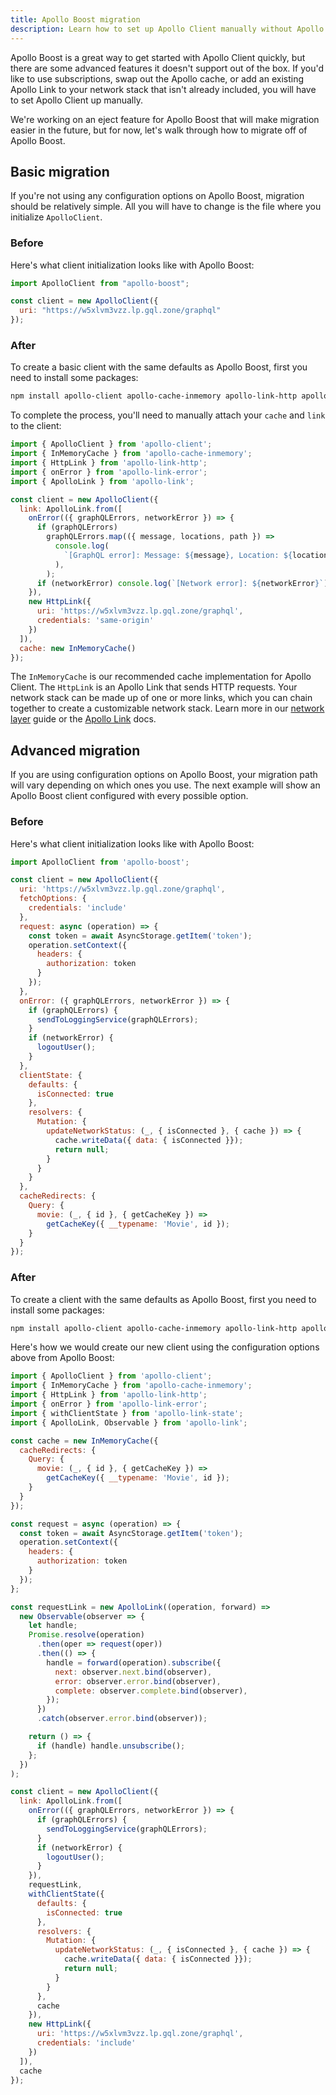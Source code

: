 ```yaml
---
title: Apollo Boost migration
description: Learn how to set up Apollo Client manually without Apollo Boost
---
```


Apollo Boost is a great way to get started with Apollo Client quickly, but there are some advanced features it doesn't support out of the box. If you'd like to use subscriptions, swap out the Apollo cache, or add an existing Apollo Link to your network stack that isn't already included, you will have to set Apollo Client up manually.

We're working on an eject feature for Apollo Boost that will make migration easier in the future, but for now, let's walk through how to migrate off of Apollo Boost.

## Basic migration

If you're not using any configuration options on Apollo Boost, migration should be relatively simple. All you will have to change is the file where you initialize `ApolloClient`.

### Before

Here's what client initialization looks like with Apollo Boost:

```js
import ApolloClient from "apollo-boost";

const client = new ApolloClient({
  uri: "https://w5xlvm3vzz.lp.gql.zone/graphql"
});
```

### After

To create a basic client with the same defaults as Apollo Boost, first you need to install some packages:

```bash
npm install apollo-client apollo-cache-inmemory apollo-link-http apollo-link-error apollo-link --save
```

To complete the process, you'll need to manually attach your `cache` and `link` to the client:

```js
import { ApolloClient } from 'apollo-client';
import { InMemoryCache } from 'apollo-cache-inmemory';
import { HttpLink } from 'apollo-link-http';
import { onError } from 'apollo-link-error';
import { ApolloLink } from 'apollo-link';

const client = new ApolloClient({
  link: ApolloLink.from([
    onError(({ graphQLErrors, networkError }) => {
      if (graphQLErrors)
        graphQLErrors.map(({ message, locations, path }) =>
          console.log(
            `[GraphQL error]: Message: ${message}, Location: ${locations}, Path: ${path}`,
          ),
        );
      if (networkError) console.log(`[Network error]: ${networkError}`);
    }),
    new HttpLink({
      uri: 'https://w5xlvm3vzz.lp.gql.zone/graphql',
      credentials: 'same-origin'
    })
  ]),
  cache: new InMemoryCache()
});
```

The `InMemoryCache` is our recommended cache implementation for Apollo Client. The `HttpLink` is an Apollo Link that sends HTTP requests. Your network stack can be made up of one or more links, which you can chain together to create a customizable network stack. Learn more in our [network layer](./network-layer.html) guide or the [Apollo Link](/docs/link.html) docs.

## Advanced migration

If you are using configuration options on Apollo Boost, your migration path will vary depending on which ones you use. The next example will show an Apollo Boost client configured with every possible option.

### Before

Here's what client initialization looks like with Apollo Boost:

```js
import ApolloClient from 'apollo-boost';

const client = new ApolloClient({
  uri: 'https://w5xlvm3vzz.lp.gql.zone/graphql',
  fetchOptions: {
    credentials: 'include'
  },
  request: async (operation) => {
    const token = await AsyncStorage.getItem('token');
    operation.setContext({
      headers: {
        authorization: token
      }
    });
  },
  onError: ({ graphQLErrors, networkError }) => {
    if (graphQLErrors) {
      sendToLoggingService(graphQLErrors);
    }
    if (networkError) {
      logoutUser();
    }
  },
  clientState: {
    defaults: {
      isConnected: true
    },
    resolvers: {
      Mutation: {
        updateNetworkStatus: (_, { isConnected }, { cache }) => {
          cache.writeData({ data: { isConnected }});
          return null;
        }
      }
    }
  },
  cacheRedirects: {
    Query: {
      movie: (_, { id }, { getCacheKey }) =>
        getCacheKey({ __typename: 'Movie', id });
    }
  }
});
```

### After

To create a client with the same defaults as Apollo Boost, first you need to install some packages:

```bash
npm install apollo-client apollo-cache-inmemory apollo-link-http apollo-link apollo-link-state apollo-link-error --save
```

Here's how we would create our new client using the configuration options above from Apollo Boost:

```js
import { ApolloClient } from 'apollo-client';
import { InMemoryCache } from 'apollo-cache-inmemory';
import { HttpLink } from 'apollo-link-http';
import { onError } from 'apollo-link-error';
import { withClientState } from 'apollo-link-state';
import { ApolloLink, Observable } from 'apollo-link';

const cache = new InMemoryCache({
  cacheRedirects: {
    Query: {
      movie: (_, { id }, { getCacheKey }) =>
        getCacheKey({ __typename: 'Movie', id });
    }
  }
});

const request = async (operation) => {
  const token = await AsyncStorage.getItem('token');
  operation.setContext({
    headers: {
      authorization: token
    }
  });
};

const requestLink = new ApolloLink((operation, forward) =>
  new Observable(observer => {
    let handle;
    Promise.resolve(operation)
      .then(oper => request(oper))
      .then(() => {
        handle = forward(operation).subscribe({
          next: observer.next.bind(observer),
          error: observer.error.bind(observer),
          complete: observer.complete.bind(observer),
        });
      })
      .catch(observer.error.bind(observer));

    return () => {
      if (handle) handle.unsubscribe();
    };
  })
);

const client = new ApolloClient({
  link: ApolloLink.from([
    onError(({ graphQLErrors, networkError }) => {
      if (graphQLErrors) {
        sendToLoggingService(graphQLErrors);
      }
      if (networkError) {
        logoutUser();
      }
    }),
    requestLink,
    withClientState({
      defaults: {
        isConnected: true
      },
      resolvers: {
        Mutation: {
          updateNetworkStatus: (_, { isConnected }, { cache }) => {
            cache.writeData({ data: { isConnected }});
            return null;
          }
        }
      },
      cache
    }),
    new HttpLink({
      uri: 'https://w5xlvm3vzz.lp.gql.zone/graphql',
      credentials: 'include'
    })
  ]),
  cache
});
```
